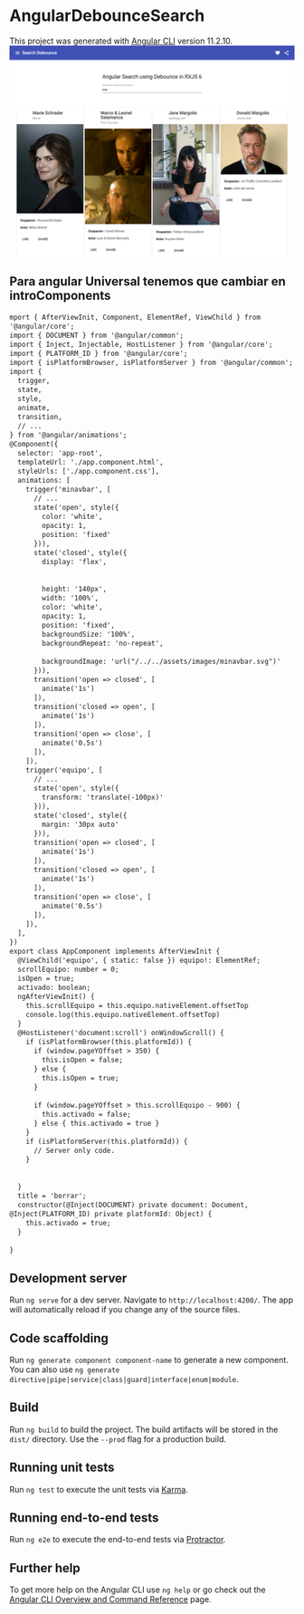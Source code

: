 # AngularDebounceSearch

This project was generated with [Angular CLI](https://github.com/angular/angular-cli) version 11.2.10.
![images](breakingbad.png)
##  Para angular Universal tenemos que cambiar en introComponents 
```
mport { AfterViewInit, Component, ElementRef, ViewChild } from '@angular/core';
import { DOCUMENT } from '@angular/common';
import { Inject, Injectable, HostListener } from '@angular/core';
import { PLATFORM_ID } from '@angular/core';
import { isPlatformBrowser, isPlatformServer } from '@angular/common';
import {
  trigger,
  state,
  style,
  animate,
  transition,
  // ...
} from '@angular/animations';
@Component({
  selector: 'app-root',
  templateUrl: './app.component.html',
  styleUrls: ['./app.component.css'],
  animations: [
    trigger('minavbar', [
      // ...
      state('open', style({
        color: 'white',
        opacity: 1,
        position: 'fixed'
      })),
      state('closed', style({
        display: 'flex',


        height: '140px',
        width: '100%',
        color: 'white',
        opacity: 1,
        position: 'fixed',
        backgroundSize: '100%',
        backgroundRepeat: 'no-repeat',

        backgroundImage: 'url("/../../assets/images/minavbar.svg")'
      })),
      transition('open => closed', [
        animate('1s')
      ]),
      transition('closed => open', [
        animate('1s')
      ]),
      transition('open => close', [
        animate('0.5s')
      ]),
    ]),
    trigger('equipo', [
      // ...
      state('open', style({
        transform: 'translate(-100px)'
      })),
      state('closed', style({
        margin: '30px auto'
      })),
      transition('open => closed', [
        animate('1s')
      ]),
      transition('closed => open', [
        animate('1s')
      ]),
      transition('open => close', [
        animate('0.5s')
      ]),
    ]),
  ],
})
export class AppComponent implements AfterViewInit {
  @ViewChild('equipo', { static: false }) equipo!: ElementRef;
  scrollEquipo: number = 0;
  isOpen = true;
  activado: boolean;
  ngAfterViewInit() {
    this.scrollEquipo = this.equipo.nativeElement.offsetTop
    console.log(this.equipo.nativeElement.offsetTop)
  }
  @HostListener('document:scroll') onWindowScroll() {
    if (isPlatformBrowser(this.platformId)) {
      if (window.pageYOffset > 350) {
        this.isOpen = false;
      } else {
        this.isOpen = true;
      }

      if (window.pageYOffset > this.scrollEquipo - 900) {
        this.activado = false;
      } else { this.activado = true }
    }
    if (isPlatformServer(this.platformId)) {
      // Server only code.
    }


  }
  title = 'borrar';
  constructor(@Inject(DOCUMENT) private document: Document, @Inject(PLATFORM_ID) private platformId: Object) {
    this.activado = true;
  }

}
```
## Development server

Run `ng serve` for a dev server. Navigate to `http://localhost:4200/`. The app will automatically reload if you change any of the source files.

## Code scaffolding

Run `ng generate component component-name` to generate a new component. You can also use `ng generate directive|pipe|service|class|guard|interface|enum|module`.

## Build

Run `ng build` to build the project. The build artifacts will be stored in the `dist/` directory. Use the `--prod` flag for a production build.

## Running unit tests

Run `ng test` to execute the unit tests via [Karma](https://karma-runner.github.io).

## Running end-to-end tests

Run `ng e2e` to execute the end-to-end tests via [Protractor](http://www.protractortest.org/).

## Further help

To get more help on the Angular CLI use `ng help` or go check out the [Angular CLI Overview and Command Reference](https://angular.io/cli) page.
